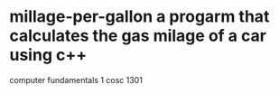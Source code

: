 # millage-per-gallon  a progarm that calculates the gas milage of a car using c++
computer fundamentals 1  cosc 1301
